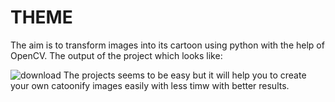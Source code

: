 # THEME
The aim is to transform images into its cartoon using python with the help of OpenCV.
The output of the project which looks like:

![download](https://user-images.githubusercontent.com/92075957/177184857-fe41e838-eed0-4e1b-9a11-3ef4260f0df5.png)
 The projects seems to be easy but it will help you to create your own catoonify images easily with less timw with better results.
